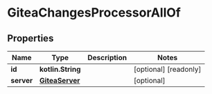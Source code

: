 
# GiteaChangesProcessorAllOf

## Properties
Name | Type | Description | Notes
------------ | ------------- | ------------- | -------------
**id** | **kotlin.String** |  |  [optional] [readonly]
**server** | [**GiteaServer**](GiteaServer.md) |  |  [optional]



